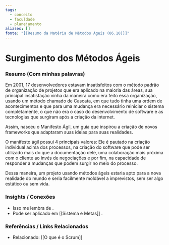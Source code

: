 ```yaml
---
tags:
  - conceito
  - faculdade
  - planejamento
aliases: []
fonte: "[[Resumo da Matéria de Métodos Ágeis (06.10)]]"
---
```

# Surgimento dos Métodos Ágeis

### Resumo (Com minhas palavras)

Em 2001, 17 desenvolvedores estavam insatisfeitos com o método padrão de organização de projetos que era aplicado na maioria das áreas, sua principal insatisfação vinha da maneira como era feito essa organização, usando um método chamado de Cascata, em que tudo tinha uma ordem de acontecimentos e que para uma mudança era necessário reiniciar o sistema completamente, o que não era o caso do desenvolvimento de software e as tecnologias que surgiram após a criação da internet.

Assim, nasceu o Manifesto Ágil, um guia que inspirou a criação de novos frameworks que adaptaram suas ideias para suas realidades.

O manifesto ágil possui 4 principais valores: Ele é pautado na criação individual acima dos processos, na criação do software que pode ser utilizado mais do que a documentação dele, uma colaboração mais próxima com o cliente ao invés de negociações e por fim, na capacidade de responder a mudanças que podem surgir no meio do processo.

Dessa maneira, um projeto usando métodos ágeis estaria apto para a nova realidade do mundo e seria facilmente moldável a imprevistos, sem ser algo estático ou sem vida.
### Insights / Conexões
- Isso me lembra de .
- Pode ser aplicado em [[Sistema e Metas]] .

### Referências / Links Relacionados
- Relacionado: [[O que é o Scrum]]